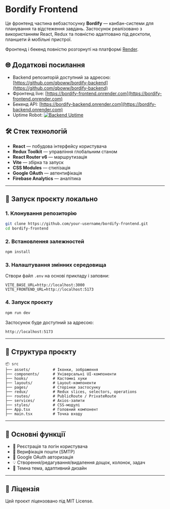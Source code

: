 # Bordify Frontend

Це фронтенд частина вебзастосунку **Bordify** — канбан-системи для планування та відстеження завдань. Застосунок реалізовано з використанням React, Redux та повністю адаптовано під десктопи, планшети й мобільні пристрої.

Фронтенд і бекенд повністю розгорнуті на платформі [Render](https://render.com).

## 🌐 Додаткові посилання
- Backend репозиторій доступний за адресою: [https://github.com/qboww/bordify-backend](https://github.com/qboww/bordify-backend)
- Фронтенд live: [https://bordify-frontend.onrender.com](https://bordify-frontend.onrender.com)
- Бекенд API: [https://bordify-backend.onrender.com](https://bordify-backend.onrender.com)
- Uptime Robot: [![Backend Uptime](https://img.shields.io/uptimerobot/status/m800575843-6d54d4dbb3b8823b35a679ac)](https://stats.uptimerobot.com/3H4vuDHzkP)

## 🛠 Стек технологій

- **React** — побудова інтерфейсу користувача
- **Redux Toolkit** — управління глобальним станом
- **React Router v6** — маршрутизація
- **Vite** — збірка та запуск
- **CSS Modules** — стилізація
- **Google OAuth** — автентифікація
- **Firebase Analytics** — аналітика

---

## 🚀 Запуск проєкту локально

### 1. Клонування репозиторію
```bash
git clone https://github.com/your-username/bordify-frontend.git
cd bordify-frontend
```

### 2. Встановлення залежностей
```bash
npm install
```

### 3. Налаштування змінних середовища
Створи файл `.env` на основі прикладу і заповни:
```env
VITE_BASE_URL=http://localhost:3000
VITE_FRONTEND_URL=http://localhost:5173
```

### 4. Запуск проєкту
```bash
npm run dev
```

Застосунок буде доступний за адресою:
```
http://localhost:5173
```

---

## 📁 Структура проєкту
```
📦 src
├── assets/          # Іконки, зображення
├── components/      # Універсальні UI-компоненти
├── hooks/           # Кастомні хуки
├── layouts/         # Layout-компоненти
├── pages/           # Сторінки застосунку
├── redux/           # Redux slices, selectors, operations
├── routes/          # PublicRoute / PrivateRoute
├── services/        # Axios-запити
├── styles/          # CSS-модулі
├── App.tsx          # Головний компонент
├── main.tsx         # Точка входу
```

---

## 🔐 Основні функції
- 🔑 Реєстрація та логін користувача
- 📧 Верифікація пошти (SMTP)
- 🔐 Google OAuth авторизація
- 💡 Створення/редагування/видалення дощок, колонок, задач
- 🎨 Темна тема, адаптивний дизайн

---

## 📄 Ліцензія
Цей проєкт ліцензовано під MIT License.
